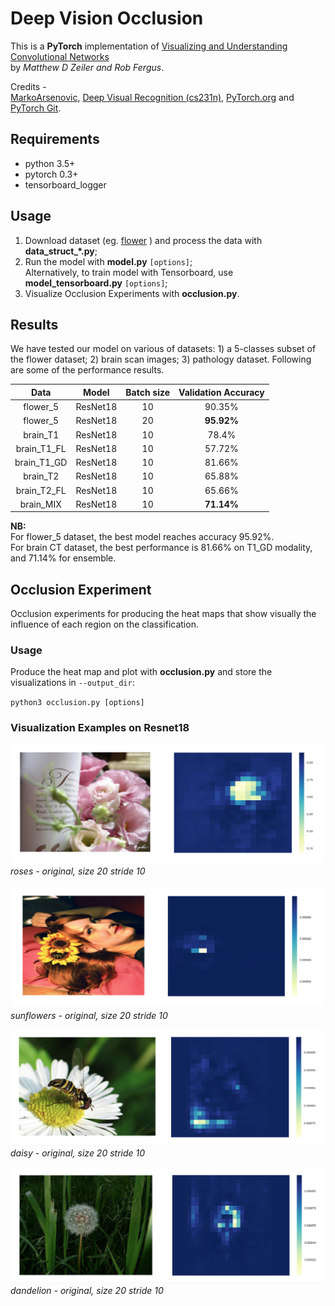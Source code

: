 # Deep Vision Occlusion

This is a **PyTorch** implementation of [Visualizing and Understanding Convolutional Networks](https://arxiv.org/abs/1311.2901)   
by *Matthew D Zeiler and Rob Fergus*.  

Credits -   
[MarkoArsenovic](https://github.com/MarkoArsenovic/DeepLearning_PlantDiseases), [Deep Visual Recognition (cs231n)](http://cs231n.github.io/transfer-learning/), [PyTorch.org](http://pytorch.org/tutorials/beginner/transfer_learning_tutorial.html) and [PyTorch Git](https://github.com/pytorch/examples/tree/master/imagenet).

## Requirements

- python 3.5+
- pytorch 0.3+
- tensorboard_logger

## Usage

1. Download dataset (eg. [flower](http://www.robots.ox.ac.uk/~vgg/data/flowers/17/index.html) ) and process the data with **data_struct_\*.py**;
2. Run the model with **model.py** `[options]`; <br />
Alternatively, to train model with Tensorboard, use **model_tensorboard.py** `[options]`; <br />
3. Visualize Occlusion Experiments with **occlusion.py**.

## Results

We have tested our model on various of datasets: 1) a 5-classes subset of the flower dataset; 2) brain scan images; 3) pathology dataset. Following are some of the performance results.

| Data | Model | Batch size | Validation Accuracy |
|:--------:|:---------:|:----------:|:----------:|
flower_5 | ResNet18 | 10 | 90.35%
flower_5 | ResNet18 | 20 | **95.92%**
brain_T1 | ResNet18 | 10 | 78.4%  
brain_T1_FL | ResNet18 | 10 | 57.72%  
brain_T1_GD | ResNet18 | 10 | 81.66% 
brain_T2 | ResNet18 | 10 | 65.88% 
brain_T2_FL | ResNet18 | 10 | 65.66% 
brain_MIX | ResNet18 | 10 | **71.14%**  

**NB:**  
For flower_5 dataset, the best model reaches accuracy 95.92%. <br />
For brain CT dataset, the best performance is 81.66% on T1_GD modality, and 71.14% for ensemble.  


## Occlusion Experiment

Occlusion experiments for producing the heat maps that show visually the influence of each region on the classification.

### Usage

Produce the heat map and plot with  **occlusion.py** and store the visualizations in ```--output_dir```:
 
 `python3 occlusion.py [options]`
 
### Visualization Examples on Resnet18

![roses](Results/roses/roses_3_m.png)
*roses - original, size 20 stride 10*

![sunflowers](Results/sunflowers/sunflowers_1_m.png)
*sunflowers - original, size 20 stride 10*

![daisy](Results/daisy/daisy_1_m.png)
*daisy - original, size 20 stride 10*

![dandelion](Results/dandelion/dandelion_1_m.png)
*dandelion - original, size 20 stride 10*
